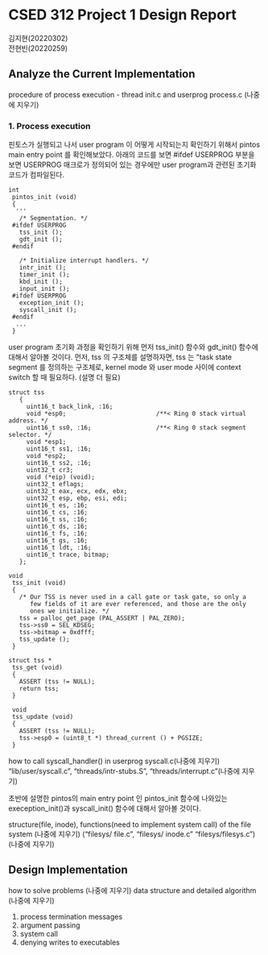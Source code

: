 # CSED 312 Project 1 Design Report 
김지현(20220302) \
전현빈(20220259)

## Analyze the Current Implementation 
procedure of process execution - thread init.c and userprog process.c (나중에 지우기)

### 1. Process execution 
핀토스가 실행되고 나서 user program 이 어떻게 시작되는지 확인하기 위해서 pintos main entry point 를 확인해보았다. 아래의 코드를 보면 #ifdef USERPROG 부분을 보면 USERPROG 매크로가 정의되어 있는 경우에만 user program과 관련된 초기화 코드가 컴파일된다. 

```
int
 pintos_init (void)
 {
  '''
   /* Segmentation. */
 #ifdef USERPROG
   tss_init ();
   gdt_init ();
 #endif
  
   /* Initialize interrupt handlers. */
   intr_init ();
   timer_init ();
   kbd_init ();
   input_init ();
 #ifdef USERPROG
   exception_init ();
   syscall_init ();
 #endif
  ...
 }
```

user program 초기화 과정을 확인하기 위해 먼저 tss_init() 함수와 gdt_init() 함수에 대해서 알아볼 것이다. 먼저, tss 의 구조체를 설명하자면, tss 는 "task state segment 를 정의하는 구조체로, kernel mode 와 user mode 사이에 context switch 할 때 필요하다. (설명 더 필요) 

```
struct tss
   {
     uint16_t back_link, :16;
     void *esp0;                         /**< Ring 0 stack virtual address. */
     uint16_t ss0, :16;                  /**< Ring 0 stack segment selector. */
     void *esp1;
     uint16_t ss1, :16;
     void *esp2;
     uint16_t ss2, :16;
     uint32_t cr3;
     void (*eip) (void);
     uint32_t eflags;
     uint32_t eax, ecx, edx, ebx;
     uint32_t esp, ebp, esi, edi;
     uint16_t es, :16;
     uint16_t cs, :16;
     uint16_t ss, :16;
     uint16_t ds, :16;
     uint16_t fs, :16;
     uint16_t gs, :16;
     uint16_t ldt, :16;
     uint16_t trace, bitmap;
   };
```



```
void
 tss_init (void) 
 {
   /* Our TSS is never used in a call gate or task gate, so only a
      few fields of it are ever referenced, and those are the only
      ones we initialize. */
   tss = palloc_get_page (PAL_ASSERT | PAL_ZERO);
   tss->ss0 = SEL_KDSEG;
   tss->bitmap = 0xdfff;
   tss_update ();
 }
```


```
struct tss *
 tss_get (void) 
 {
   ASSERT (tss != NULL);
   return tss;
 }
```

```
 void
 tss_update (void) 
 {
   ASSERT (tss != NULL);
   tss->esp0 = (uint8_t *) thread_current () + PGSIZE;
 }
```

how to call syscall_handler() in userprog syscall.c(나중에 지우기)
“lib/user/syscall.c”, “threads/intr-stubs.S”, “threads/interrupt.c”(나중에 지우기)

초반에 설명한 pintos의 main entry point 인 pintos_init 함수에 나와있는 exeception_init()과 syscall_init() 함수에 대해서 알아볼 것이다. 

structure(file, inode), functions(need to implement system call) of the file system (나중에 지우기)
(“filesys/ file.c”, “filesys/ inode.c” “filesys/filesys.c”)(나중에 지우기)


## Design Implementation 
how to solve problems (나중에 지우기)
data structure and detailed algorithm (나중에 지우기)

1. process termination messages
2. argument passing
3. system call
4. denying writes to executables 
